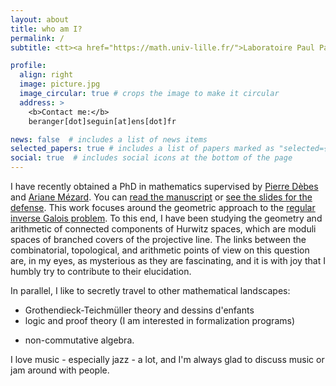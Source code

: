 ```yaml
---
layout: about
title: who am I?
permalink: /
subtitle: <tt><a href="https://math.univ-lille.fr/">Laboratoire Paul Painlevé</a> / <a href="https://www.math.ens.psl.eu/">Département de Mathématiques et Applications</a></tt>

profile:
  align: right
  image: picture.jpg
  image_circular: true # crops the image to make it circular
  address: >
    <b>Contact me:</b>
    beranger[dot]seguin[at]ens[dot]fr

news: false  # includes a list of news items
selected_papers: true # includes a list of papers marked as "selected={true}"
social: true  # includes social icons at the bottom of the page
---
```


I have recently obtained a PhD in mathematics supervised by [Pierre Dèbes](http://math.univ-lille1.fr/~pde/) and [Ariane Mézard](https://webusers.imj-prg.fr/~ariane.mezard/).
You can [read the manuscript](https://lebarde.alwaysdata.net/phdyears/these.pdf) or [see the slides for the defense](https://lebarde.alwaysdata.net/phdyears/soutenance.pdf).
This work focuses around the geometric approach to the [regular inverse Galois problem](https://www.math.uci.edu/~mfried/deflist-cov/RIGP.html).
To this end, I have been studying the geometry and arithmetic of connected components of Hurwitz spaces, which are moduli spaces of branched covers of the projective line.
The links between the combinatorial, topological, and arithmetic points of view on this question are, in my eyes, as mysterious as they are fascinating, and it is with joy that I humbly try to contribute to their elucidation.

In parallel, I like to secretly travel to other mathematical landscapes:
* Grothendieck-Teichmüller theory and dessins d'enfants
* logic and proof theory (I am interested in formalization programs)
<!-- * higher category theory -->
* non-commutative algebra.

I love music - especially jazz - a lot, and I'm always glad to discuss music or jam around with people.

